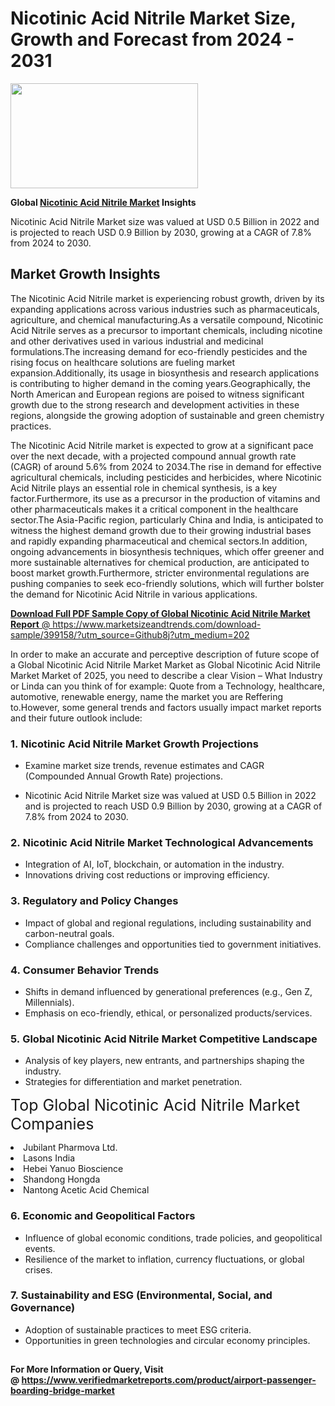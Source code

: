 <H1>Nicotinic Acid Nitrile Market Size, Growth and Forecast from 2024 - 2031</H1><img class="aligncenter size-medium wp-image-584254" src="https://thirdeyenews.in/wp-content/uploads/2024/09/Global-Market-Research-300x168.jpeg" alt="" width="300" height="168" /><p><strong>Global&nbsp;<a href="https://www.marketsizeandtrends.com/download-sample/399158/?utm_source=Github8j?utm_medium=202">Nicotinic Acid Nitrile Market</a> Insights</strong></p><p>Nicotinic Acid Nitrile Market size was valued at USD 0.5 Billion in 2022 and is projected to reach USD 0.9 Billion by 2030, growing at a CAGR of 7.8% from 2024 to 2030.</p><p><h2>Market Growth Insights</h2> <p>The Nicotinic Acid Nitrile market is experiencing robust growth, driven by its expanding applications across various industries such as pharmaceuticals, agriculture, and chemical manufacturing.As a versatile compound, Nicotinic Acid Nitrile serves as a precursor to important chemicals, including nicotine and other derivatives used in various industrial and medicinal formulations.The increasing demand for eco-friendly pesticides and the rising focus on healthcare solutions are fueling market expansion.Additionally, its usage in biosynthesis and research applications is contributing to higher demand in the coming years.Geographically, the North American and European regions are poised to witness significant growth due to the strong research and development activities in these regions, alongside the growing adoption of sustainable and green chemistry practices.</p> <p><a href="#"></a></p> <p>The Nicotinic Acid Nitrile market is expected to grow at a significant pace over the next decade, with a projected compound annual growth rate (CAGR) of around 5.6% from 2024 to 2034.The rise in demand for effective agricultural chemicals, including pesticides and herbicides, where Nicotinic Acid Nitrile plays an essential role in chemical synthesis, is a key factor.Furthermore, its use as a precursor in the production of vitamins and other pharmaceuticals makes it a critical component in the healthcare sector.The Asia-Pacific region, particularly China and India, is anticipated to witness the highest demand growth due to their growing industrial bases and rapidly expanding pharmaceutical and chemical sectors.In addition, ongoing advancements in biosynthesis techniques, which offer greener and more sustainable alternatives for chemical production, are anticipated to boost market growth.Furthermore, stricter environmental regulations are pushing companies to seek eco-friendly solutions, which will further bolster the demand for Nicotinic Acid Nitrile in various applications.</p> <p><a href="#"></p><p><span class=""><strong>Download Full PDF Sample Copy of Global Nicotinic Acid Nitrile Market Report</strong> @ <a href="https://www.marketsizeandtrends.com/download-sample/399158/?utm_source=Github8j?utm_medium=202" target="_blank">https://www.marketsizeandtrends.com/download-sample/399158/?utm_source=Github8j?utm_medium=202</a></span></p><p>In order to make an accurate and perceptive description of future scope of a Global&nbsp;Nicotinic Acid Nitrile Market Market as Global&nbsp;Nicotinic Acid Nitrile Market Market of 2025, you need to describe a clear Vision &ndash; What Industry or Linda can you think of for example: Quote from a Technology, healthcare, automotive, renewable energy, name the market you are Reffering to.However, some general trends and factors usually impact market reports and their future outlook include:</p><h3>1.&nbsp;<strong>Nicotinic Acid Nitrile Market Growth Projections</strong></h3><ul><li>Examine market size trends, revenue estimates and CAGR (Compounded Annual Growth Rate) projections.</li><li><p>Nicotinic Acid Nitrile Market size was valued at USD 0.5 Billion in 2022 and is projected to reach USD 0.9 Billion by 2030, growing at a CAGR of 7.8% from 2024 to 2030.</p></li></ul><h3>2.&nbsp;<strong>Nicotinic Acid Nitrile Market Technological Advancements</strong></h3><ul><li>Integration of AI, IoT, blockchain, or automation in the industry.</li><li>Innovations driving cost reductions or improving efficiency.</li></ul><h3>3.&nbsp;<strong>Regulatory and Policy Changes</strong></h3><ul><li>Impact of global and regional regulations, including sustainability and carbon-neutral goals.</li><li>Compliance challenges and opportunities tied to government initiatives.</li></ul><h3>4.&nbsp;<strong>Consumer Behavior Trends</strong></h3><ul><li>Shifts in demand influenced by generational preferences (e.g., Gen Z, Millennials).</li><li>Emphasis on eco-friendly, ethical, or personalized products/services.</li></ul><h3>5.&nbsp;<strong>Global Nicotinic Acid Nitrile Market Competitive Landscape</strong></h3><ul><li>Analysis of key players, new entrants, and partnerships shaping the industry.</li><li>Strategies for differentiation and market penetration.</li></ul><p data-pm-slice="1 1 []"><span style="color: inherit; font-family: inherit; font-size: 25px;">Top Global Nicotinic Acid Nitrile Market Companies</span></p><div class="" data-test-id=""><p><li>Jubilant Pharmova Ltd.</li><li> Lasons India</li><li> Hebei Yanuo Bioscience</li><li> Shandong Hongda</li><li> Nantong Acetic Acid Chemical</li></p></div><h3>6.&nbsp;<strong>Economic and Geopolitical Factors</strong></h3><ul><li>Influence of global economic conditions, trade policies, and geopolitical events.</li><li>Resilience of the market to inflation, currency fluctuations, or global crises.</li></ul><h3>7.&nbsp;<strong>Sustainability and ESG (Environmental, Social, and Governance)</strong></h3><ul><li>Adoption of sustainable practices to meet ESG criteria.</li><li>Opportunities in green technologies and circular economy principles.</li></ul><h2><strong style="font-size: 14px;">For More Information or Query, Visit @&nbsp;</strong><a style="background-color: #ffffff; font-size: 14px;" href="https://www.marketsizeandtrends.com/report/nicotinic-acid-nitrile-market/" target="_blank">https://www.verifiedmarketreports.com/product/airport-passenger-boarding-bridge-market</a></h2>
